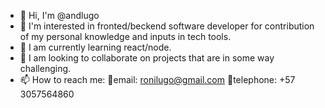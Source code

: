 - 👋 Hi, I'm @andlugo
- 👀 I'm interested in fronted/beckend software developer for contribution of my personal knowledge and inputs in tech tools.
- 🌱 I am currently learning react/node.
- 💞️ I am looking to collaborate on projects that are in some way challenging.
- 📫 How to reach me: 
📧email: ronilugo@gmail.com
📳telephone: +57 3057564860

<!---
andlugo/andlugo is a ✨ special ✨ repository because its `README.md` (this file) appears on your GitHub profile.
You can click the Preview link to take a look at your changes.
--->
